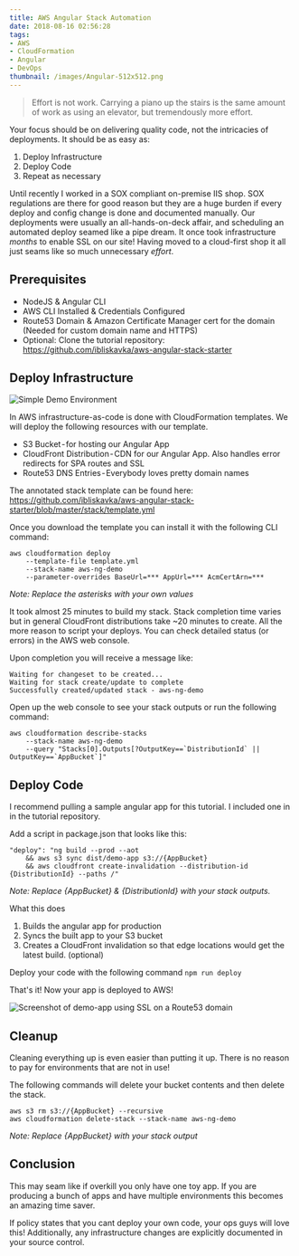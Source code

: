 ```yaml
---
title: AWS Angular Stack Automation
date: 2018-08-16 02:56:28
tags:
- AWS
- CloudFormation
- Angular
- DevOps
thumbnail: /images/Angular-512x512.png
---
```


> Effort is not work. Carrying a piano up the stairs is the same amount of work as using an elevator, but tremendously more effort.

Your focus should be on delivering quality code, not the intricacies of deployments. It should be as easy as:

1. Deploy Infrastructure
2. Deploy Code
3. Repeat as necessary

<!-- more -->

Until recently I worked in a SOX compliant on-premise IIS shop. SOX regulations are there for good reason but they are a huge burden if every deploy and config change is done and documented manually. Our deployments were usually an all-hands-on-deck affair, and scheduling an automated deploy seamed like a pipe dream. It once took infrastructure _months_ to enable SSL on our site! Having moved to a cloud-first shop it all just seams like so much unnecessary _effort_.

## Prerequisites
* NodeJS & Angular CLI
* AWS CLI Installed & Credentials Configured
* Route53 Domain & Amazon Certificate Manager cert for the domain
(Needed for custom domain name and HTTPS)
* Optional: Clone the tutorial repository:
https://github.com/ibliskavka/aws-angular-stack-starter

## Deploy Infrastructure

![Simple Demo Environment](Environment-Diagram.png)

In AWS infrastructure-as-code is done with CloudFormation templates. We will deploy the following resources with our template.

* S3 Bucket - for hosting our Angular App
* CloudFront Distribution - CDN for our Angular App. Also handles error redirects for SPA routes and SSL
* Route53 DNS Entries - Everybody loves pretty domain names

The annotated stack template can be found here:
https://github.com/ibliskavka/aws-angular-stack-starter/blob/master/stack/template.yml

Once you download the template you can install it with the following CLI command:

```
aws cloudformation deploy 
    --template-file template.yml 
    --stack-name aws-ng-demo 
    --parameter-overrides BaseUrl=*** AppUrl=*** AcmCertArn=***
```

_Note: Replace the asterisks with your own values_

It took almost 25 minutes to build my stack. Stack completion time varies but in general CloudFront distributions take ~20 minutes to create. All the more reason to script your deploys. You can check detailed status (or errors) in the AWS web console.

Upon completion you will receive a message like:

```
Waiting for changeset to be created...
Waiting for stack create/update to complete
Successfully created/updated stack - aws-ng-demo
```

Open up the web console to see your stack outputs or run the following command:

```
aws cloudformation describe-stacks
    --stack-name aws-ng-demo 
    --query "Stacks[0].Outputs[?OutputKey==`DistributionId` || OutputKey==`AppBucket`]"
```

## Deploy Code
I recommend pulling a sample angular app for this tutorial. I included one in in the tutorial repository.

Add a script in package.json that looks like this:

```
"deploy": "ng build --prod --aot 
    && aws s3 sync dist/demo-app s3://{AppBucket} 
    && aws cloudfront create-invalidation --distribution-id {DistributionId} --paths /"
```

_Note: Replace {AppBucket} & {DistributionId} with your stack outputs._

What this does
1. Builds the angular app for production
2. Syncs the built app to your S3 bucket
3. Creates a CloudFront invalidation so that edge locations would get the latest build. (optional)

Deploy your code with the following command
`npm run deploy`

That's it! Now your app is deployed to AWS!

![Screenshot of demo-app using SSL on a Route53 domain](Deployed.png)

## Cleanup
Cleaning everything up is even easier than putting it up. There is no reason to pay for environments that are not in use!

The following commands will delete your bucket contents and then delete the stack.

```
aws s3 rm s3://{AppBucket} --recursive
aws cloudformation delete-stack --stack-name aws-ng-demo
```

_Note: Replace {AppBucket} with your stack output_

## Conclusion
This may seam like if overkill you only have one toy app. If you are producing a bunch of apps and have multiple environments this becomes an amazing time saver.

If policy states that you cant deploy your own code, your ops guys will love this! Additionally, any infrastructure changes are explicitly documented in your source control.